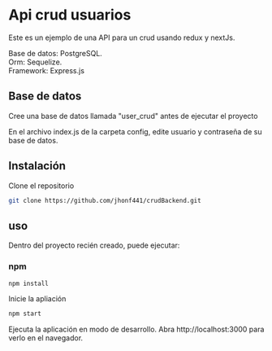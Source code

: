 # Api crud usuarios


Este es un ejemplo de una API para un crud usando redux y nextJs.


Base de datos: PostgreSQL.  
Orm: Sequelize.  
Framework: Express.js



## Base de datos 

Cree una base de datos llamada "user_crud" antes de ejecutar el proyecto

En el archivo index.js de la carpeta config, edite usuario y contraseña de su base de datos.

## Instalación

Clone el repositorio



```bash
git clone https://github.com/jhonf441/crudBackend.git
```

## uso

Dentro del proyecto recién creado, puede ejecutar: 

### npm

```sh
npm install
```


Inicie la apliación
```sh
npm start
```

Ejecuta la aplicación en modo de desarrollo.
Abra http://localhost:3000 para verlo en el navegador.